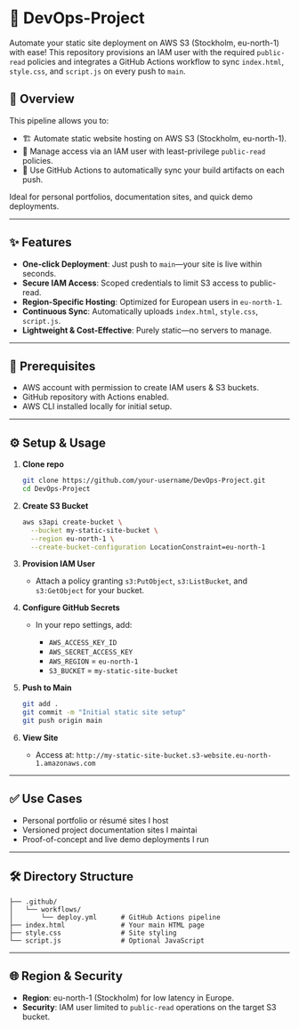 # 🚀 DevOps-Project

Automate your static site deployment on AWS S3 (Stockholm, eu-north-1) with ease! This repository provisions an IAM user with the required `public-read` policies and integrates a GitHub Actions workflow to sync `index.html`, `style.css`, and `script.js` on every push to `main`.

## 📖 Overview

This pipeline allows you to:

* 🏗️ Automate static website hosting on AWS S3 (Stockholm, eu-north-1).
* 🔐 Manage access via an IAM user with least-privilege `public-read` policies.
* 🔄 Use GitHub Actions to automatically sync your build artifacts on each push.

Ideal for personal portfolios, documentation sites, and quick demo deployments.

---

## ✨ Features

* **One-click Deployment**: Just push to `main`—your site is live within seconds.
* **Secure IAM Access**: Scoped credentials to limit S3 access to public-read.
* **Region-Specific Hosting**: Optimized for European users in `eu-north-1`.
* **Continuous Sync**: Automatically uploads `index.html`, `style.css`, `script.js`.
* **Lightweight & Cost-Effective**: Purely static—no servers to manage.

---

## 📂 Prerequisites

* AWS account with permission to create IAM users & S3 buckets.
* GitHub repository with Actions enabled.
* AWS CLI installed locally for initial setup.

---

## ⚙️ Setup & Usage

1. **Clone repo**

   ```bash
   git clone https://github.com/your-username/DevOps-Project.git
   cd DevOps-Project
   ```

2. **Create S3 Bucket**

   ```bash
   aws s3api create-bucket \
     --bucket my-static-site-bucket \
     --region eu-north-1 \
     --create-bucket-configuration LocationConstraint=eu-north-1
   ```

3. **Provision IAM User**

   * Attach a policy granting `s3:PutObject`, `s3:ListBucket`, and `s3:GetObject` for your bucket.

4. **Configure GitHub Secrets**

   * In your repo settings, add:

     * `AWS_ACCESS_KEY_ID`
     * `AWS_SECRET_ACCESS_KEY`
     * `AWS_REGION` = `eu-north-1`
     * `S3_BUCKET` = `my-static-site-bucket`

5. **Push to Main**

   ```bash
   git add .
   git commit -m "Initial static site setup"
   git push origin main
   ```

6. **View Site**

   * Access at: `http://my-static-site-bucket.s3-website.eu-north-1.amazonaws.com`

---

## ✅ Use Cases

* Personal portfolio or résumé sites I host
* Versioned project documentation sites I maintai
* Proof-of-concept and live demo deployments I run

---

## 🛠️ Directory Structure

```
├── .github/
│   └── workflows/
│       └── deploy.yml      # GitHub Actions pipeline
├── index.html              # Your main HTML page
├── style.css               # Site styling
└── script.js               # Optional JavaScript
```

---

## 🌐 Region & Security

* **Region**: eu-north-1 (Stockholm) for low latency in Europe.
* **Security**: IAM user limited to `public-read` operations on the target S3 bucket.
